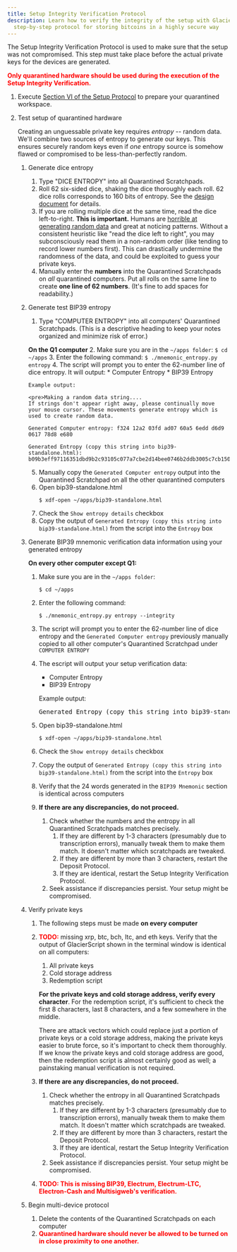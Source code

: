```yaml
---
title: Setup Integrity Verification Protocol
description: Learn how to verify the integrity of the setup with Glacier, the
  step-by-step protocol for storing bitcoins in a highly secure way
---
```


The Setup Integrity Verification Protocol is used to make sure that the setup was not compromised. This step
must take place before the actual private keys for the devices are generated.

**<span style="color: red;">Only quarantined hardware should be used during the execution of the Setup
Integrity Verification.</span>**

1. Execute [Section VI of the Setup Protocol](../setup/quarantined-workspace.md) to
prepare your quarantined workspace.
2. Test setup of quarantined hardware

    Creating an unguessable private key requires
    *entropy* -- random data. We'll combine two sources of entropy to generate
    our keys. This ensures securely random keys even if *one* entropy source is
    somehow flawed or compromised to be less-than-perfectly random.

    1. Generate dice entropy
        1. Type "DICE ENTROPY" into all Quarantined Scratchpads.
        2. Roll 62 six-sided dice, shaking the dice thoroughly each roll.
        62 dice rolls corresponds to 160 bits of entropy. See the
        [design document](../design-doc/overview.md) for details.
        3. If you are rolling multiple dice at the same time, read the
        dice left-to-right. **This is important.** Humans are
        [horrible at generating random data](http://journals.plos.org/plosone/article?id=10.1371/journal.pone.0041531)
        and great at noticing patterns. Without a consistent heuristic like
        "read the dice left to right", you may subconsciously read them in a
        non-random order (like tending to record lower numbers first).
        This can drastically undermine the randomness of the data, and could be
        exploited to guess your private keys.
        4. Manually enter the **numbers** into the
        Quarantined Scratchpads on *all* quarantined computers. Put all rolls on
        the same line to create **one line of 62 numbers**. (It's fine to add
        spaces for readability.)


    2. Generate test BIP39 entropy
        1. Type "COMPUTER ENTROPY" into all computers' Quarantined Scratchpads.
        (This is a descriptive heading to keep your notes organized and minimize
        risk of error.)

       **On the Q1 computer**
        2. Make sure you are in the `~/apps folder`:
           ```
           $ cd ~/apps
           ```
        3. Enter the following command:
           ```
           $ ./mnemonic_entropy.py entropy
           ```
        4. The script will prompt you to enter the 62-number line of dice entropy. It will output:
            * Computer Entropy
            * BIP39 Entropy

           Example output:

           <pre>Making a random data string....
           If strings don't appear right away, please continually move your mouse cursor. These movements generate entropy which is used to create random data.

           Generated Computer entropy: f324 12a2 03fd ad07 60a5 6edd d6d9 0617 78d8 e680

           Generated Entropy (copy this string into bip39-standalone.html): b09b3eff97116351dbd9b2c93105c077a7cbe2d14bee0746b2ddb3005c7cb150</pre>
        5. Manually copy the `Generated Computer entropy` output into the Quarantined Scratchpad on all the other quarantined computers
        6. Open bip39-standalone.html
           ```
           $ xdf-open ~/apps/bip39-standalone.html
           ```
        7. Check the `Show entropy details` checkbox
        8. Copy the output of `Generated Entropy (copy this string into bip39-standalone.html)` from the script into the `Entropy` box


    3. Generate BIP39 mnemonic verification data information using your generated entropy

       **On every other computer except Q1:**
        1. Make sure you are in the `~/apps folder`:
           ```
           $ cd ~/apps
           ```
        2. Enter the following command:
           ```
           $ ./mnemonic_entropy.py entropy --integrity
           ```
        3. The script will prompt you to enter the 62-number line of dice entropy and the `Generated Computer entropy` previously manually copied
        to all other computer's Quarantined Scratchpad under `COMPUTER ENTROPY`
        3. The escript will output your setup verification data:
            * Computer Entropy
            * BIP39 Entropy

           Example output:

           <pre>Generated Entropy (copy this string into bip39-standalone.html): b09b3eff97116351dbd9b2c93105c077a7cbe2d14bee0746b2ddb3005c7cb150</pre>
        4. Open bip39-standalone.html
           ```
           $ xdf-open ~/apps/bip39-standalone.html
           ```
        5. Check the `Show entropy details` checkbox
        6. Copy the output of `Generated Entropy (copy this string into bip39-standalone.html)` from the script into the `Entropy` box
        7. Verify that the 24 words generated in the `BIP39 Mnemonic` section is identical across computers
        8. **If there are any discrepancies, do not proceed.**
            1. Check whether the numbers and the entropy in all Quarantined Scratchpads matches
            precisely.
                1. If they are different by 1-3 characters (presumably due to
                transcription errors), manually tweak them to make them match.
                It doesn't matter which scratchpads are tweaked.
                2. If they are different by more than 3 characters, restart the
                Deposit Protocol.
                3. If they are identical, restart the Setup Integrity Verification Protocol.
            2. Seek assistance if discrepancies persist. Your setup might be compromised.

    4. Verify private keys
        1. The following steps must be made **on every computer**
        2. **<span style="color: red;">TODO:</span>** missing xrp, btc, bch, ltc, and eth keys. Verify that the output of GlacierScript shown in the terminal
        window is identical on all computers:
            1. <span class="danger">All private keys</span>
            2. <span class="warning">Cold storage address</span>
            3. <span class="warning">Redemption script</span>

            **For the private keys and cold storage address, verify every
            character**. For the redemption script, it's sufficient to check
            the first 8 characters, last 8 characters, and a few somewhere in
            the middle.

            There are attack vectors which could replace just a portion of private
            keys or a cold storage address, making the private keys easier to brute
            force, so it's important to check them thoroughly. If we know the private keys
            and cold storage address are good, then the redemption script is almost
            certainly good as well; a painstaking manual verification is not required.

        3. **If there are any discrepancies, do not proceed.**
            1. Check whether the entropy in all Quarantined Scratchpads matches
            precisely.
                1. If they are different by 1-3 characters (presumably due to
                transcription errors), manually tweak them to make them match.
                It doesn't matter which scratchpads are tweaked.
                2. If they are different by more than 3 characters, restart the
                Deposit Protocol.
                3. If they are identical, restart the Setup Integrity Verification Protocol.
            2. Seek assistance if discrepancies persist. Your setup might be compromised.

        4. **<span style="color: red;">TODO: This is missing BIP39, Electrum, Electrum-LTC, Electron-Cash and Multisigweb's verification.</span>**

    5. Begin multi-device protocol
        1. Delete the contents of the Quarantined Scratchpads on each computer
        2. **<span style="color: red;">Quarantined hardware should never be allowed to be
        turned on in close proximity to one another.</span>**

